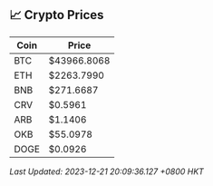 ## 📈 Crypto Prices

| Coin | Price |
| ---- | ----- |
| BTC | $43966.8068 |
| ETH | $2263.7990 |
| BNB | $271.6687 |
| CRV | $0.5961 |
| ARB | $1.1406 |
| OKB | $55.0978 |
| DOGE | $0.0926 |

_Last Updated: 2023-12-21 20:09:36.127 +0800 HKT_